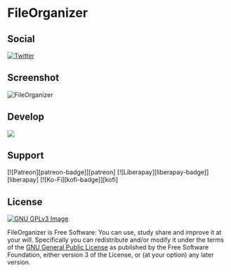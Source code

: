 # FileOrganizer

## Social
[![Twitter](https://img.shields.io/twitter/follow/xmha97?style=for-the-badge)](https://twitter.com/intent/follow?screen_name=xmha97)

## Screenshot

![FileOrganizer](https://i.imgur.com/DRDlsFC.png)

## Develop

![](https://img.shields.io/github/forks/xmha97/FileOrganizer?style=for-the-badge)

## Support

[![Patreon][patreon-badge]][patreon]
[![Liberapay][liberapay-badge]][liberapay]
[![Ko-Fi][kofi-badge]][kofi]

## License

[![GNU GPLv3 Image](https://www.gnu.org/graphics/gplv3-127x51.png)](http://www.gnu.org/licenses/gpl-3.0.en.html)  

FileOrganizer is Free Software: You can use, study share and improve it at your
will. Specifically you can redistribute and/or modify it under the terms of the
[GNU General Public License](https://www.gnu.org/licenses/gpl.html) as
published by the Free Software Foundation, either version 3 of the License, or
(at your option) any later version.  
